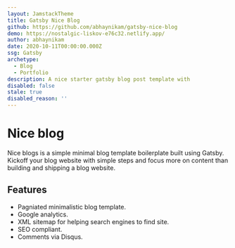 ```yaml
---
layout: JamstackTheme
title: Gatsby Nice Blog
github: https://github.com/abhaynikam/gatsby-nice-blog
demo: https://nostalgic-liskov-e76c32.netlify.app/
author: abhaynikam
date: 2020-10-11T00:00:00.000Z
ssg: Gatsby
archetype:
  - Blog
  - Portfolio
description: A nice starter gatsby blog post template with
disabled: false
stale: true
disabled_reason: ''
---
```


# Nice blog

Nice blogs is a simple minimal blog template boilerplate built using Gatsby. Kickoff your blog website with simple steps and focus more on content than building and shipping a blog website.

## Features

* Pagniated minimalistic blog template.
* Google analytics.
* XML sitemap for helping search engines to find site.
* SEO compliant.
* Comments via Disqus.
